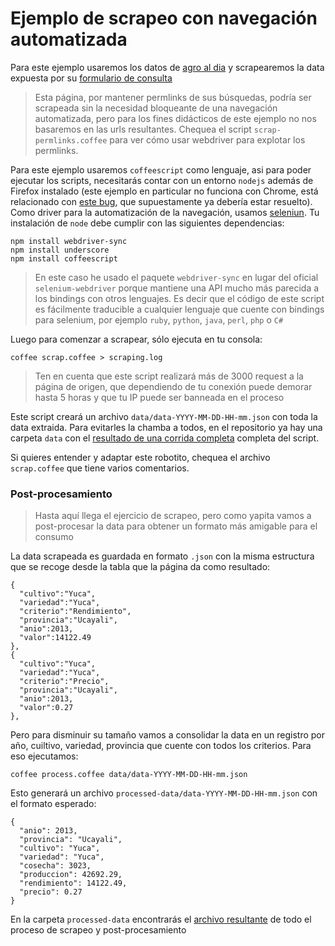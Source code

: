 Ejemplo de scrapeo con navegación automatizada
=========

Para este ejemplo usaremos los datos de [agro al dia](http://agroaldia.minag.gob.pe/sisin/clients) y scrapearemos la data expuesta por su [formulario de consulta](http://agroaldia.minag.gob.pe/sisin/clients/detalle/location:Siembras,Per%C3%BA/domain:Siembras,Algod%C3%B3n/subject:Siembras,Cosecha/period:Siembras,2000;Siembras,2001;Siembras,2002;Siembras,2003;Siembras,2004;Siembras,2005;Siembras,2006;Siembras,2007;Siembras,2008;Siembras,2009;Siembras,2010;Siembras,2011;Siembras,2012;Siembras,2013/axis:location/flatten:1/prefix:Siembras/write:1/bc:Inicio,index;Cultivos,cadenas.module:Siembras;Algod%C3%B3n,siembrascadenas.Algod%C3%B3n)

> Esta página, por mantener permlinks de sus búsquedas, podría ser scrapeada sin la necesidad bloqueante
 de una navegación automatizada, pero para los fines didácticos de este ejemplo no nos basaremos en las
 urls resultantes. Chequea el script `scrap-permlinks.coffee` para ver cómo usar webdriver para explotar
 los permlinks.

Para este ejemplo usaremos `coffeescript` como lenguaje, asi para poder ejecutar los scripts, necesitarás
contar con un entorno `nodejs` además de Firefox instalado (este ejemplo en particular no funciona con Chrome,
está relacionado con [este bug](http://code.google.com/p/chromedriver/issues/detail?id=35), que supuestamente
ya debería estar resuelto).
Como driver para la automatización de la navegación, usamos [seleniun](http://www.seleniumhq.org/).
Tu instalación de `node` debe cumplir con las siguientes dependencias:
```
npm install webdriver-sync
npm install underscore
npm install coffeescript
```
> En este caso he usado el paquete `webdriver-sync` en lugar del oficial `selenium-webdriver` porque mantiene
 una API mucho más parecida a los bindings con otros lenguajes. Es decir que el código de este script es fácilmente
 traducible a cualquier lenguaje que cuente con bindings para selenium, por ejemplo `ruby`, `python`, `java`, `perl`, `php` o `C#`

Luego para comenzar a scrapear, sólo ejecuta en tu consola:
```
coffee scrap.coffee > scraping.log
```
> Ten en cuenta que este script realizará más de 3000 request a la página de origen, que dependiendo de tu conexión puede demorar hasta 5 horas y que tu IP puede ser banneada en el proceso

Este script creará un archivo `data/data-YYYY-MM-DD-HH-mm.json` con toda la data extraida.
Para evitarles la chamba a todos, en el repositorio ya hay una carpeta `data` con el [resultado de una corrida completa](https://raw.github.com/merunga/ejemplo-scraping-webdriver/master/data/data-2013-10-13-23-33.json)
completa del script.

Si quieres entender y adaptar este robotito, chequea el archivo `scrap.coffee` que tiene varios comentarios.

### Post-procesamiento
> Hasta aquí llega el ejercicio de scrapeo, pero como yapita vamos a post-procesar la data para obtener un
 formato más amigable para el consumo

La data scrapeada es guardada en formato `.json` con la misma estructura que se recoge desde la tabla
que la página da como resultado:
```
{
  "cultivo":"Yuca",
  "variedad":"Yuca",
  "criterio":"Rendimiento",
  "provincia":"Ucayali",
  "anio":2013,
  "valor":14122.49
},
{
  "cultivo":"Yuca",
  "variedad":"Yuca",
  "criterio":"Precio",
  "provincia":"Ucayali",
  "anio":2013,
  "valor":0.27
},
```

Pero para disminuir su tamaño vamos a consolidar la data en un registro por año, cuiltivo, variedad, provincia que cuente con todos los criterios. Para eso ejecutamos:
```
coffee process.coffee data/data-YYYY-MM-DD-HH-mm.json
```
Esto generará un archivo `processed-data/data-YYYY-MM-DD-HH-mm.json` con el formato esperado:
```
{
  "anio": 2013,
  "provincia": "Ucayali",
  "cultivo": "Yuca",
  "variedad": "Yuca",
  "cosecha": 3023,
  "produccion": 42692.29,
  "rendimiento": 14122.49,
  "precio": 0.27
}
```
En la carpeta `processed-data` encontrarás el [archivo resultante](https://raw.github.com/merunga/ejemplo-scraping-webdriver/master/processed-data/data-2013-10-13-23-33.json) de todo el proceso de scrapeo y post-procesamiento